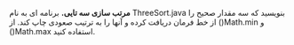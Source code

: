 **مرتب سازی سه تایی.** برنامه ای به نام ThreeSort.java بنویسید که سه مقدار صحیح را از خط فرمان دریافت کرده و
 آنها را به ترتیب صعودی چاپ کند. از ()Math.min و ()Math.max استفاده کنید.
